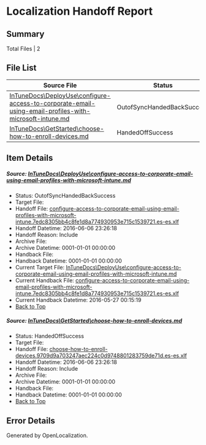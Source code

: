 # <a name='report-top'></a> Localization Handoff Report

## Summary
 Total Files | 2

## File List
 Source File | Status | Details 
 ----------- | ------ | ------- 
 [InTuneDocs\DeployUse\configure-access-to-corporate-email-using-email-profiles-with-microsoft-intune.md](https://github.com/Microsoft/IntuneDocs-pr/blob/9e64adaa5eaaf721cc519806856ac5a301f936e8/InTuneDocs/DeployUse/configure-access-to-corporate-email-using-email-profiles-with-microsoft-intune.md) | OutofSyncHandedBackSuccess | [Details](#599e9e78474011076c5c66d399dafffeaeac8dc419)
 [InTuneDocs\GetStarted\choose-how-to-enroll-devices.md](https://github.com/Microsoft/IntuneDocs-pr/blob/9bdf751f0525e56b06355ef9413b1f9c31dca1c7/InTuneDocs/GetStarted/choose-how-to-enroll-devices.md) | HandedOffSuccess | [Details](#b9213a6a62379a531b87f63eeedae0fe20e6e2d0487)

## Item Details
##### <a name='599e9e78474011076c5c66d399dafffeaeac8dc419'></a> Source: [InTuneDocs\DeployUse\configure-access-to-corporate-email-using-email-profiles-with-microsoft-intune.md](https://github.com/Microsoft/IntuneDocs-pr/blob/9e64adaa5eaaf721cc519806856ac5a301f936e8/InTuneDocs/DeployUse/configure-access-to-corporate-email-using-email-profiles-with-microsoft-intune.md)
* Status: OutofSyncHandedBackSuccess
* Target File: 
* Handoff File: [configure-access-to-corporate-email-using-email-profiles-with-microsoft-intune.7edc8305bb4c8fe1d8a774930953e715c1539721.es-es.xlf](https://github.com/Microsoft/EM.handoff/blob/89276d191fc5e103ba89eafc8e379bfba0856528/ol-handoff/Microsoft/IntuneDocs-pr.es-es/master/configure-access-to-corporate-email-using-email-profiles-with-microsoft-intune.7edc8305bb4c8fe1d8a774930953e715c1539721.es-es.xlf)
* Handoff Datetime: 2016-06-06 23:26:18
* Handoff Reason: Include
* Archive File: 
* Archive Datetime: 0001-01-01 00:00:00
* Handback File: 
* Handback Datetime: 0001-01-01 00:00:00
* Current Target File: [InTuneDocs\DeployUse\configure-access-to-corporate-email-using-email-profiles-with-microsoft-intune.md](https://github.com/Microsoft/IntuneDocs-pr.es-es/blob/0fe75ca86a5c411b396b79039a60c928d3542f80/InTuneDocs/DeployUse/configure-access-to-corporate-email-using-email-profiles-with-microsoft-intune.md)
* Current Handback File: [configure-access-to-corporate-email-using-email-profiles-with-microsoft-intune.7edc8305bb4c8fe1d8a774930953e715c1539721.es-es.xlf](https://github.com/Microsoft/EM.handback/blob/cca267020698bc14c1809fe15ed4b04210b49e1d/ol-handback/Microsoft/IntuneDocs-pr.es-es/master/configure-access-to-corporate-email-using-email-profiles-with-microsoft-intune.7edc8305bb4c8fe1d8a774930953e715c1539721.es-es.xlf)
* Current Handback Datetime: 2016-05-27 00:15:19
* [Back to Top](#report-top)

##### <a name='b9213a6a62379a531b87f63eeedae0fe20e6e2d0487'></a> Source: [InTuneDocs\GetStarted\choose-how-to-enroll-devices.md](https://github.com/Microsoft/IntuneDocs-pr/blob/9bdf751f0525e56b06355ef9413b1f9c31dca1c7/InTuneDocs/GetStarted/choose-how-to-enroll-devices.md)
* Status: HandedOffSuccess
* Target File: 
* Handoff File: [choose-how-to-enroll-devices.9709d9a703247aec224c0d9748801283759de71d.es-es.xlf](https://github.com/Microsoft/EM.handoff/blob/89276d191fc5e103ba89eafc8e379bfba0856528/ol-handoff/Microsoft/IntuneDocs-pr.es-es/master/choose-how-to-enroll-devices.9709d9a703247aec224c0d9748801283759de71d.es-es.xlf)
* Handoff Datetime: 2016-06-06 23:26:18
* Handoff Reason: Include
* Archive File: 
* Archive Datetime: 0001-01-01 00:00:00
* Handback File: 
* Handback Datetime: 0001-01-01 00:00:00
* [Back to Top](#report-top)


## Error Details

Generated by OpenLocalization.

